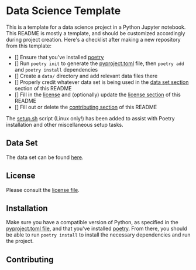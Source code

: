 # Data Science Template

This is a template for a data science project in a Python Jupyter notebook. This README is mostly a template, and should be customized accordingly during project creation. Here's a checklist after making a new repository from this template:

- [] Ensure that you've installed [poetry](https://python-poetry.org/)
- [] Run `poetry init` to generate the [pyproject.toml](pyproject.toml) file, then `poetry add` and `poetry install` dependencies
- [] Create a `data/` directory and add relevant data files there
- [] Properly credit whatever data set is being used in the [data set section](#data-set) section of this README
- [] Fill in the [license](LICENSE) and (optionally) update the [license section](#license) of this README
- [] Fill out or delete the [contributing section](#contributing) of this README

The [setup.sh](setup.sh) script (Linux only!) has been added to assist with Poetry installation and other miscellaneous setup tasks.

## Data Set

The data set can be found [here]().

## License

Please consult the [license file](LICENSE).

## Installation

Make sure you have a compatible version of Python, as specified in the [pyproject.toml file](pyproject.toml), and that you've installed [poetry](https://python-poetry.org/). From there, you should be able to run `poetry install` to install the necessary dependencies and run the project.

## Contributing
